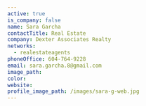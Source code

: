 ```yaml
---
active: true
is_company: false
name: Sara Garcha
contactTitle: Real Estate
company: Dexter Associates Realty
networks:
  - realestateagents
phoneOffice: 604-764-9228
email: sara.garcha.8@gmail.com
image_path:
color:
website:
profile_image_path: /images/sara-g-web.jpg
---
```



